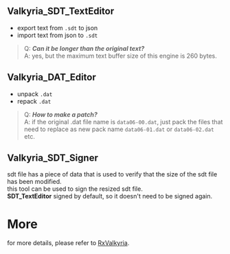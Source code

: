 ## Valkyria_SDT_TextEditor
 - export text from `.sdt` to json
 - import text from json to `.sdt`
> Q: ***Can it be longer than the original text?***  
> A: yes, but the maximum text buffer size of this engine is 260 bytes.

## Valkyria_DAT_Editor
 - unpack `.dat`
 - repack `.dat`
> Q: ***How to make a patch?***  
> A: if the original .dat file name is `data06-00.dat`, just pack the files that need to replace as new pack name `data06-01.dat` or `data06-02.dat` etc.

## Valkyria_SDT_Signer
sdt file has a piece of data that is used to verify that the size of the sdt file has been modified.  
this tool can be used to sign the resized sdt file.  
**SDT_TextEditor** signed by default, so it doesn't need to be signed again.

# More
for more details, please refer to [RxValkyria](https://github.com/ZQF-ReVN/RxValkyria).
